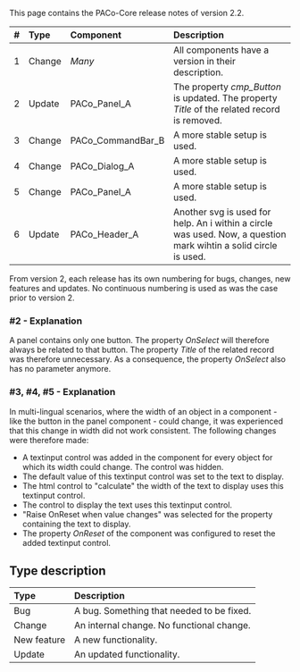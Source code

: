 This page contains the PACo-Core release notes of version 2.2.

| # | Type | Component | Description |
| :---| :--- | :--- | :--- |
| 1 | Change | *Many* | All components have a version in their description. |
| 2 | Update | PACo_Panel_A | The property *cmp_Button* is updated. The property *Title* of the related record is removed. |
| 3 | Change | PACo_CommandBar_B | A more stable setup is used. |
| 4 | Change | PACo_Dialog_A | A more stable setup is used. |
| 5 | Change | PACo_Panel_A | A more stable setup is used. |
| 6 | Update | PACo_Header_A | Another svg is used for help. An i within a circle was used. Now, a question mark wihtin a solid circle is used. |

From version 2, each release has its own numbering for bugs, changes, new features and updates. No continuous numbering is used as was the case prior to version 2.

### #2 - Explanation
A panel contains only one button. The property *OnSelect* will therefore always be related to that button. The property *Title* of the related record was therefore unnecessary. As a consequence, the property *OnSelect* also has no parameter anymore.

### #3, #4, #5 - Explanation
In multi-lingual scenarios, where the width of an object in a component - like the button in the panel component - could change, it was experienced that this change in width did not work consistent. The following changes were therefore made:
* A textinput control was added in the component for every object for which its width could change. The control was hidden.
* The default value of this textinput control was set to the text to display.
* The html control to "calculate" the width of the text to display uses this textinput control.
* The control to display the text uses this textinput control.
* "Raise OnReset when value changes" was selected for the property containing the text to display.
* The property *OnReset* of the component was configured to reset the added textinput control.

## Type description

| Type | Description |
| :--- | :--- |
| Bug | A bug. Something that needed to be fixed. |
| Change | An internal change. No functional change. |
| New feature | A new functionality. |
| Update | An updated functionality. |

